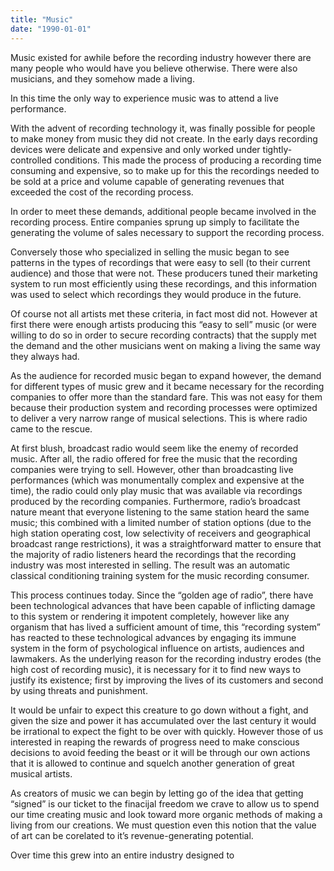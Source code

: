 ```yaml
---
title: "Music"
date: "1990-01-01"
---
```


<div class="content">
<p>Music existed for awhile before the recording industry however there are many
people who would have you believe otherwise. There were also musicians, and
they somehow made a living.</p>
<p>In this time the only way to experience music was to attend a live
performance.</p>
<p>With the advent of recording technology it, was finally possible for people to
make money from music they did not create. In the early days recording devices
were delicate and expensive and only worked under tightly-controlled
conditions. This made the process of producing a recording time consuming and
expensive, so to make up for this the recordings needed to be sold at a price
and volume capable of generating revenues that exceeded the cost of the
recording process.</p>
<p>In order to meet these demands, additional people became involved in the
recording process. Entire companies sprung up simply to facilitate the
generating the volume of sales necessary to support the recording process.</p>
<p>Conversely those who specialized in selling the music began to see patterns in
the types of recordings that were easy to sell (to their current audience) and
those that were not. These producers tuned their marketing system to run most
efficiently using these recordings, and this information was used to select
which recordings they would produce in the future.</p>
<p>Of course not all artists met these criteria, in fact most did not. However at
first there were enough artists producing this “easy to sell” music (or were
willing to do so in order to secure recording contracts) that the supply met
the demand and the other musicians went on making a living the same way they
always had.</p>
<p>As the audience for recorded music began to expand however, the demand for
different types of music grew and it became necessary for the recording
companies to offer more than the standard fare. This was not easy for them
because their production system and recording processes were optimized to
deliver a very narrow range of musical selections. This is where radio came to
the rescue.</p>
<p>At first blush, broadcast radio would seem like the enemy of recorded music.
After all, the radio offered for free the music that the recording companies
were trying to sell. However, other than broadcasting live performances (which
was monumentally complex and expensive at the time), the radio could only play
music that was available via recordings produced by the recording companies.
Furthermore, radio’s broadcast nature meant that everyone listening to the
same station heard the same music; this combined with a limited number of
station options (due to the high station operating cost, low selectivity of
receivers and geographical broadcast range restrictions), it was a
straightforward matter to ensure that the majority of radio listeners heard
the recordings that the recording industry was most interested in selling. The
result was an automatic classical conditioning training system for the music
recording consumer.</p>
<p>This process continues today. Since the “golden age of radio”, there have been
technological advances that have been capable of inflicting damage to this
system or rendering it impotent completely, however like any organism that has
lived a sufficient amount of time, this “recording system” has reacted to
these technological advances by engaging its immune system in the form of
psychological influence on artists, audiences and lawmakers. As the underlying
reason for the recording industry erodes (the high cost of recording music),
it is necessary for it to find new ways to justify its existence; first by
improving the lives of its customers and second by using threats and
punishment.</p>
<p>It would be unfair to expect this creature to go down without a fight, and
given the size and power it has accumulated over the last century it would be
irrational to expect the fight to be over with quickly. However those of us
interested in reaping the rewards of progress need to make conscious decisions
to avoid feeding the beast or it will be through our own actions that it is
allowed to continue and squelch another generation of great musical artists.</p>
<p>As creators of music we can begin by letting go of the idea that getting
“signed” is our ticket to the finacijal freedom we crave to allow us to spend
our time creating music and look toward more organic methods of making a
living from our creations. We must question even this notion that the value of
art can be corelated to it’s revenue-generating potential.</p>
<p>Over time this grew into an entire industry designed to</p>
</div>
